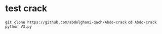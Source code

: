 # test crack

``
git clone https://github.com/abdolghani-qach/Abdo-crack
``
``
cd Abdo-crack
``
``
python V3.py
``
